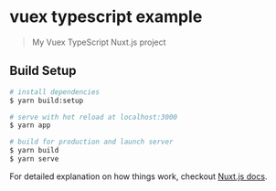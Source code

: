 # vuex typescript example

> My Vuex TypeScript Nuxt.js project

## Build Setup

``` bash
# install dependencies
$ yarn build:setup

# serve with hot reload at localhost:3000
$ yarn app

# build for production and launch server
$ yarn build
$ yarn serve
```

For detailed explanation on how things work, checkout [Nuxt.js docs](https://nuxtjs.org).
